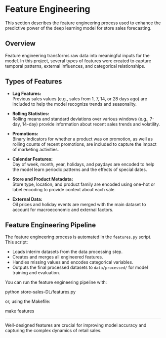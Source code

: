 # Feature Engineering

This section describes the feature engineering process used to enhance the predictive power of the deep learning model for store sales forecasting.

## Overview

Feature engineering transforms raw data into meaningful inputs for the model. In this project, several types of features were created to capture temporal patterns, external influences, and categorical relationships.

## Types of Features

- **Lag Features:**  
  Previous sales values (e.g., sales from 1, 7, 14, or 28 days ago) are included to help the model recognize trends and seasonality.

- **Rolling Statistics:**  
  Rolling means and standard deviations over various windows (e.g., 7-day, 14-day) provide information about recent sales trends and volatility.

- **Promotions:**  
  Binary indicators for whether a product was on promotion, as well as rolling counts of recent promotions, are included to capture the impact of marketing activities.

- **Calendar Features:**  
  Day of week, month, year, holidays, and paydays are encoded to help the model learn periodic patterns and the effects of special dates.

- **Store and Product Metadata:**  
  Store type, location, and product family are encoded using one-hot or label encoding to provide context about each sale.

- **External Data:**  
  Oil prices and holiday events are merged with the main dataset to account for macroeconomic and external factors.

## Feature Engineering Pipeline

The feature engineering process is automated in the `features.py` script. This script:

- Loads interim datasets from the data processing step.
- Creates and merges all engineered features.
- Handles missing values and encodes categorical variables.
- Outputs the final processed datasets to `data/processed/` for model training and evaluation.

You can run the feature engineering pipeline with:

python store-sales-DL/features.py

or, using the Makefile:

make features

---

Well-designed features are crucial for improving model accuracy and capturing the complex dynamics of retail sales.
